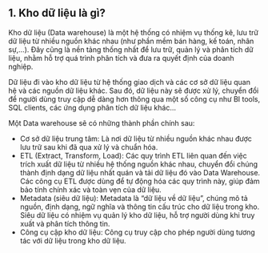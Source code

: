 ## 1. Kho dữ liệu là gì?
Kho dữ liệu (Data warehouse) là một hệ thống có nhiệm vụ thống kê, lưu trữ dữ liệu từ nhiều nguồn khác nhau (như phần mềm bán hàng, kế toán, nhân sự,…). Đây cũng là nền tảng thống nhất để lưu trữ, quản lý và phân tích dữ liệu, nhằm hỗ trợ quá trình phân tích và đưa ra quyết định của doanh nghiệp.

Dữ liệu đi vào kho dữ liệu từ hệ thống giao dịch và các cơ sở dữ liệu quan hệ và các nguồn dữ liệu khác. Sau đó, dữ liệu này sẽ được xử lý, chuyển đổi để người dùng truy cập dễ dàng hơn thông qua một số công cụ như BI tools, SQL clients, các ứng dụng phân tích dữ liệu khác… 

Một Data warehouse sẽ có những thành phần chính sau:

- Cơ sở dữ liệu trung tâm: Là nơi dữ liệu từ nhiều nguồn khác nhau được lưu trữ sau khi đã qua xử lý và chuẩn hóa.
- ETL (Extract, Transform, Load): Các quy trình ETL liên quan đến việc trích xuất dữ liệu từ nhiều hệ thống nguồn khác nhau, chuyển đổi chúng thành định dạng dữ liệu nhất quán và tải dữ liệu đó vào Data Warehouse. Các công cụ ETL được dùng để tự động hóa các quy trình này, giúp đảm bảo tính chính xác và toàn vẹn của dữ liệu.
- Metadata (siêu dữ liệu): Metadata là “dữ liệu về dữ liệu”, chúng mô tả nguồn, định dạng, ngữ nghĩa và thông tin cấu trúc cho dữ liệu trong kho. Siêu dữ liệu có nhiệm vụ quản lý kho dữ liệu, hỗ trợ người dùng khi truy xuất và phân tích thông tin.
- Công cụ cập kho dữ liệu: Công cụ truy cập cho phép người dùng tương tác với dữ liệu trong kho dữ liệu.



